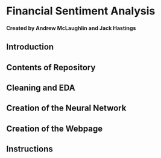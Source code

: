 # Financial Sentiment Analysis 

#### Created by Andrew McLaughlin and Jack Hastings

## Introduction 


## Contents of Repository

## Cleaning and EDA

## Creation of the Neural Network

## Creation of the Webpage

## Instructions
